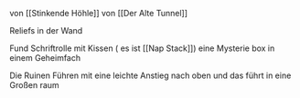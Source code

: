 von [[Stinkende Höhle]]
von [[Der Alte Tunnel]]



Reliefs in der Wand

Fund
Schriftrolle mit Kissen ( es ist [[Nap Stack]])
eine Mysterie box in einem Geheimfach



Die Ruinen Führen mit eine leichte Anstieg nach oben
und das führt in eine Großen raum


